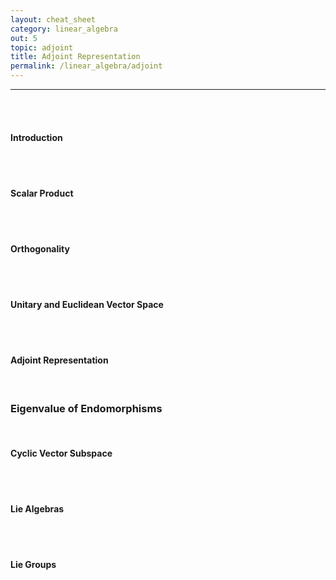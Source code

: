 ```yaml
---
layout: cheat_sheet
category: linear_algebra
out: 5
topic: adjoint
title: Adjoint Representation
permalink: /linear_algebra/adjoint
---
```


_____________________________________________________________________________________________________________________________________

<br/>

<br/>

#### Introduction

<br/>

<br/>

#### Scalar Product

<br/>

<br/>

#### Orthogonality

<br/>

<br/>


#### Unitary and Euclidean Vector Space

<br/>

<br/>

#### Adjoint Representation

<br/>

### Eigenvalue of Endomorphisms

<br/>


#### Cyclic Vector Subspace

<br/>

<br/>

#### Lie Algebras

<br/>

<br/>

#### Lie Groups

<br/>

<br/>
